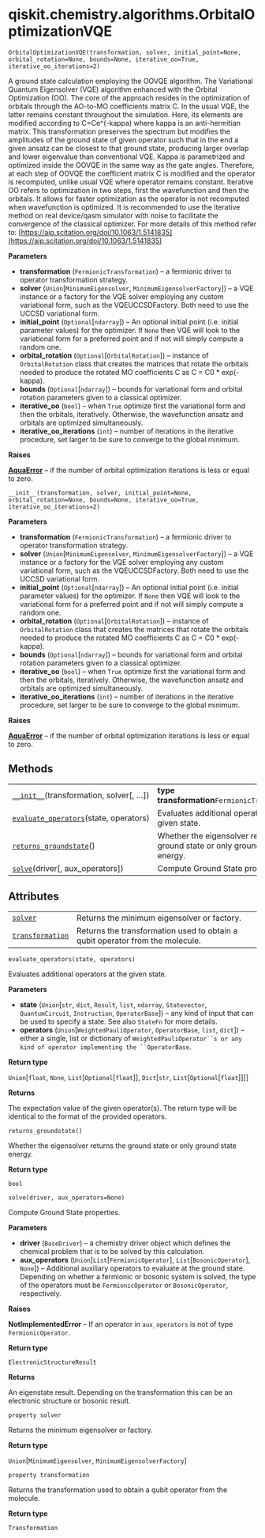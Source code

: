 # qiskit.chemistry.algorithms.OrbitalOptimizationVQE

<span id="undefined" />

`OrbitalOptimizationVQE(transformation, solver, initial_point=None, orbital_rotation=None, bounds=None, iterative_oo=True, iterative_oo_iterations=2)`

A ground state calculation employing the OOVQE algorithm. The Variational Quantum Eigensolver (VQE) algorithm enhanced with the Orbital Optimization (OO). The core of the approach resides in the optimization of orbitals through the AO-to-MO coefficients matrix C. In the usual VQE, the latter remains constant throughout the simulation. Here, its elements are modified according to C=Ce^(-kappa) where kappa is an anti-hermitian matrix. This transformation preserves the spectrum but modifies the amplitudes of the ground state of given operator such that in the end a given ansatz can be closest to that ground state, producing larger overlap and lower eigenvalue than conventional VQE. Kappa is parametrized and optimized inside the OOVQE in the same way as the gate angles. Therefore, at each step of OOVQE the coefficient matrix C is modified and the operator is recomputed, unlike usual VQE where operator remains constant. Iterative OO refers to optimization in two steps, first the wavefunction and then the orbitals. It allows for faster optimization as the operator is not recomputed when wavefunction is optimized. It is recommended to use the iterative method on real device/qasm simulator with noise to facilitate the convergence of the classical optimizer. For more details of this method refer to: [https://aip.scitation.org/doi/10.1063/1.5141835](https://aip.scitation.org/doi/10.1063/1.5141835)

**Parameters**

*   **transformation** (`FermionicTransformation`) – a fermionic driver to operator transformation strategy.
*   **solver** (`Union`\[`MinimumEigensolver`, `MinimumEigensolverFactory`]) – a VQE instance or a factory for the VQE solver employing any custom variational form, such as the VQEUCCSDFactory. Both need to use the UCCSD variational form.
*   **initial\_point** (`Optional`\[`ndarray`]) – An optional initial point (i.e. initial parameter values) for the optimizer. If `None` then VQE will look to the variational form for a preferred point and if not will simply compute a random one.
*   **orbital\_rotation** (`Optional`\[`OrbitalRotation`]) – instance of `OrbitalRotation` class that creates the matrices that rotate the orbitals needed to produce the rotated MO coefficients C as C = C0 \* exp(-kappa).
*   **bounds** (`Optional`\[`ndarray`]) – bounds for variational form and orbital rotation parameters given to a classical optimizer.
*   **iterative\_oo** (`bool`) – when `True` optimize first the variational form and then the orbitals, iteratively. Otherwise, the wavefunction ansatz and orbitals are optimized simultaneously.
*   **iterative\_oo\_iterations** (`int`) – number of iterations in the iterative procedure, set larger to be sure to converge to the global minimum.

**Raises**

[**AquaError**](qiskit.aqua.AquaError#qiskit.aqua.AquaError "qiskit.aqua.AquaError") – if the number of orbital optimization iterations is less or equal to zero.

<span id="undefined" />

`__init__(transformation, solver, initial_point=None, orbital_rotation=None, bounds=None, iterative_oo=True, iterative_oo_iterations=2)`

**Parameters**

*   **transformation** (`FermionicTransformation`) – a fermionic driver to operator transformation strategy.
*   **solver** (`Union`\[`MinimumEigensolver`, `MinimumEigensolverFactory`]) – a VQE instance or a factory for the VQE solver employing any custom variational form, such as the VQEUCCSDFactory. Both need to use the UCCSD variational form.
*   **initial\_point** (`Optional`\[`ndarray`]) – An optional initial point (i.e. initial parameter values) for the optimizer. If `None` then VQE will look to the variational form for a preferred point and if not will simply compute a random one.
*   **orbital\_rotation** (`Optional`\[`OrbitalRotation`]) – instance of `OrbitalRotation` class that creates the matrices that rotate the orbitals needed to produce the rotated MO coefficients C as C = C0 \* exp(-kappa).
*   **bounds** (`Optional`\[`ndarray`]) – bounds for variational form and orbital rotation parameters given to a classical optimizer.
*   **iterative\_oo** (`bool`) – when `True` optimize first the variational form and then the orbitals, iteratively. Otherwise, the wavefunction ansatz and orbitals are optimized simultaneously.
*   **iterative\_oo\_iterations** (`int`) – number of iterations in the iterative procedure, set larger to be sure to converge to the global minimum.

**Raises**

[**AquaError**](qiskit.aqua.AquaError#qiskit.aqua.AquaError "qiskit.aqua.AquaError") – if the number of orbital optimization iterations is less or equal to zero.

## Methods

|                                                                                                                                                                                          |                                                                               |
| ---------------------------------------------------------------------------------------------------------------------------------------------------------------------------------------- | ----------------------------------------------------------------------------- |
| [`__init__`](#qiskit.chemistry.algorithms.OrbitalOptimizationVQE.__init__ "qiskit.chemistry.algorithms.OrbitalOptimizationVQE.__init__")(transformation, solver\[, …])                   | **type transformation**`FermionicTransformation`                              |
| [`evaluate_operators`](#qiskit.chemistry.algorithms.OrbitalOptimizationVQE.evaluate_operators "qiskit.chemistry.algorithms.OrbitalOptimizationVQE.evaluate_operators")(state, operators) | Evaluates additional operators at the given state.                            |
| [`returns_groundstate`](#qiskit.chemistry.algorithms.OrbitalOptimizationVQE.returns_groundstate "qiskit.chemistry.algorithms.OrbitalOptimizationVQE.returns_groundstate")()              | Whether the eigensolver returns the ground state or only ground state energy. |
| [`solve`](#qiskit.chemistry.algorithms.OrbitalOptimizationVQE.solve "qiskit.chemistry.algorithms.OrbitalOptimizationVQE.solve")(driver\[, aux\_operators])                               | Compute Ground State properties.                                              |

## Attributes

|                                                                                                                                                            |                                                                               |
| ---------------------------------------------------------------------------------------------------------------------------------------------------------- | ----------------------------------------------------------------------------- |
| [`solver`](#qiskit.chemistry.algorithms.OrbitalOptimizationVQE.solver "qiskit.chemistry.algorithms.OrbitalOptimizationVQE.solver")                         | Returns the minimum eigensolver or factory.                                   |
| [`transformation`](#qiskit.chemistry.algorithms.OrbitalOptimizationVQE.transformation "qiskit.chemistry.algorithms.OrbitalOptimizationVQE.transformation") | Returns the transformation used to obtain a qubit operator from the molecule. |

<span id="undefined" />

`evaluate_operators(state, operators)`

Evaluates additional operators at the given state.

**Parameters**

*   **state** (`Union`\[`str`, `dict`, `Result`, `list`, `ndarray`, `Statevector`, `QuantumCircuit`, `Instruction`, `OperatorBase`]) – any kind of input that can be used to specify a state. See also `StateFn` for more details.
*   **operators** (`Union`\[`WeightedPauliOperator`, `OperatorBase`, `list`, `dict`]) – either a single, list or dictionary of `WeightedPauliOperator``s or any kind of operator implementing the ``OperatorBase`.

**Return type**

`Union`\[`float`, `None`, `List`\[`Optional`\[`float`]], `Dict`\[`str`, `List`\[`Optional`\[`float`]]]]

**Returns**

The expectation value of the given operator(s). The return type will be identical to the format of the provided operators.

<span id="undefined" />

`returns_groundstate()`

Whether the eigensolver returns the ground state or only ground state energy.

**Return type**

`bool`

<span id="undefined" />

`solve(driver, aux_operators=None)`

Compute Ground State properties.

**Parameters**

*   **driver** (`BaseDriver`) – a chemistry driver object which defines the chemical problem that is to be solved by this calculation.
*   **aux\_operators** (`Union`\[`List`\[`FermionicOperator`], `List`\[`BosonicOperator`], `None`]) – Additional auxiliary operators to evaluate at the ground state. Depending on whether a fermionic or bosonic system is solved, the type of the operators must be `FermionicOperator` or `BosonicOperator`, respectively.

**Raises**

**NotImplementedError** – If an operator in `aux_operators` is not of type `FermionicOperator`.

**Return type**

`ElectronicStructureResult`

**Returns**

An eigenstate result. Depending on the transformation this can be an electronic structure or bosonic result.

<span id="undefined" />

`property solver`

Returns the minimum eigensolver or factory.

**Return type**

`Union`\[`MinimumEigensolver`, `MinimumEigensolverFactory`]

<span id="undefined" />

`property transformation`

Returns the transformation used to obtain a qubit operator from the molecule.

**Return type**

`Transformation`
